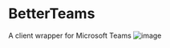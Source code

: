 # BetterTeams
A client wrapper for Microsoft Teams
![image](https://user-images.githubusercontent.com/57600814/188456788-3444884e-1795-4edf-9358-260edf3e888a.png)
